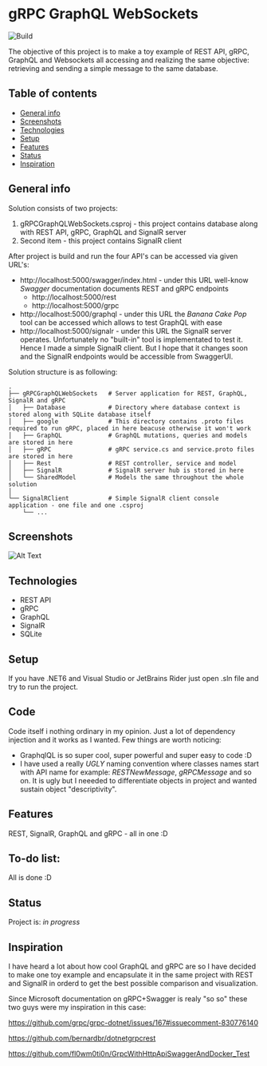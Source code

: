 # gRPC GraphQL WebSockets 

![Build](https://github.com/ArturMarekNowak/gRPCGraphQLWebSockets/actions/workflows/workflow.yml/badge.svg)

The objective of this project is to make a toy example of REST API, gRPC, GraphQL and Websockets all accessing and realizing the same objective: retrieving and sending a simple message to the same database.

## Table of contents
* [General info](#general-info)
* [Screenshots](#screenshots)
* [Technologies](#technologies)
* [Setup](#setup)
* [Features](#features)
* [Status](#status)
* [Inspiration](#inspiration)

## General info
Solution consists of two projects: 

1. gRPCGraphQLWebSockets.csproj - this project contains database along with REST API, gRPC, GraphQL and SignalR server
2. Second item - this project contains SignalR client

After project is build and run the four API's can be accessed via given URL's:

- http://localhost:5000/swagger/index.html - under this URL well-know <em>Swagger</em> documentation documents REST and gRPC endpoints
	- http://localhost:5000/rest 
	- http://localhost:5000/grpc
- http://localhost:5000/graphql - under this URL the <em>Banana Cake Pop</em> tool can be accessed which allows to test GraphQL with ease
- http://localhost:5000/signalr - under this URL the SignalR server operates. Unfortunately no "built-in" tool is implementated to test it. Hence I made a simple SignalR client. But I hope that it changes soon and the SignalR endpoints would be accessible from SwaggerUI.

Solution structure is as following:

    .
    ├── gRPCGraphQLWebSockets   # Server application for REST, GraphQL, SignalR and gRPC
    │	├── Database            # Directory where database context is stored along with SQLite database itself
    │	├── google     			# This directory contains .proto files required to run gRPC, placed in here beacuse otherwise it won't work
    │	├── GraphQL   			# GraphQL mutations, queries and models are stored in here
    │	├── gRPC        		# gRPC service.cs and service.proto files are stored in here
    │	├── Rest         		# REST controller, service and model
    │	├── SignalR    			# SignalR server hub is stored in here
    │	└── SharedModel      	# Models the same throughout the whole solution
    │        
    └── SignalRClient           # Simple SignalR client console application - one file and one .csproj
        └── ...               

## Screenshots
![Alt Text](https://imgur.com/1sUrFhg)

## Technologies
* REST API 
* gRPC
* GraphQL
* SignalR
* SQLite

## Setup
If you have .NET6 and Visual Studio or JetBrains Rider just open .sln file and try to run the project.

## Code
Code itself i nothing ordinary in my opinion. Just a lot of dependency injection and it works as I wanted. Few things are worth noticing:

- GraphqlQL is so super cool, super powerful and super easy to code :D
- I have used a really <em>UGLY</em> naming convention where classes names start with API name for example: <em>RESTNewMessage</em>, <em>gRPCMessage</em> and so on. It is ugly but I neeeded to differentiate objects in project and wanted sustain object "descriptivity".

## Features
REST, SignalR, GraphQL and gRPC - all in one :D

## To-do list:
All is done :D

## Status
Project is: _in progress_

## Inspiration
I have heard a lot about how cool GraphQL and gRPC are so I have decided to make one toy example and encapsulate it in the same project with REST and SignalR in orderd to get the best possible comparison and visualization.

Since Microsoft documentation on gRPC+Swagger is realy "so so" these two guys were my inspiration in this case: 

https://github.com/grpc/grpc-dotnet/issues/167#issuecomment-830776140

https://github.com/bernardbr/dotnetgrpcrest

https://github.com/fl0wm0ti0n/GrpcWithHttpApiSwaggerAndDocker_Test
